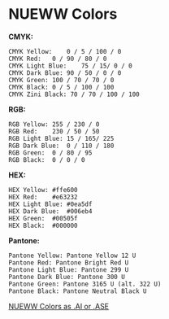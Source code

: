 NUEWW Colors
======


**CMYK:**
```
CMYK Yellow:	0 / 5 / 100 / 0
CMYK Red:	0 / 90 / 80 / 0	
CMYK Light Blue:	75 / 15/ 0 / 0
CMYK Dark Blue:	90 / 50 / 0 / 0
CMYK Green:	100 / 70 / 70 / 0
CMYK Black:	0 / 5 / 100 / 100
CMYK Zini Black: 70 / 70 / 100 / 100
```

**RGB:**
```
RGB Yellow:	255 / 230 / 0
RGB Red:	230 / 50 / 50
RGB Light Blue:	15 / 165/ 225
RGB Dark Blue:	0 / 110 / 180
RGB Green:	0 / 80 / 95
RGB Black:	0 / 0 / 0
```

**HEX:**
```
HEX Yellow:	#ffe600
HEX Red:	#e63232
HEX Light Blue:	#0ea5df
HEX Dark Blue:	#006eb4
HEX Green:	#00505f
HEX Black:	#000000
```

**Pantone:**
```
Pantone Yellow: Pantone Yellow 12 U
Pantone Red: Pantone Bright Red U
Pantone Light Blue: Pantone 299 U
Pantone Dark Blue: Pantone 300 U
Pantone Green: Pantone 3165 U (alt. 322 U)
Pantone Black: Pantone Neutral Black U
```


[NUEWW Colors as .AI or .ASE](Colors)